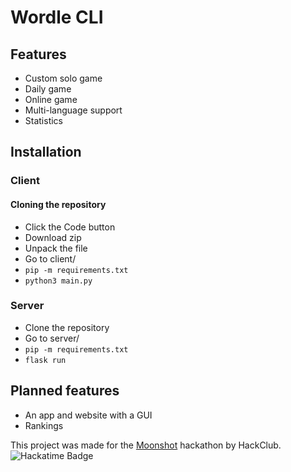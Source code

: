 # Wordle CLI
## Features
- Custom solo game
- Daily game
- Online game
- Multi-language support
- Statistics

## Installation
### Client
#### Cloning the repository
- Click the Code button
- Download zip
- Unpack the file
- Go to client/
- `pip -m requirements.txt`
- `python3 main.py`
### Server
- Clone the repository
- Go to server/
- `pip -m requirements.txt`
- `flask run`
## Planned features
- An app and website with a GUI
- Rankings

This project was made for the [Moonshot](https://moonshot.hack.club/1016) hackathon by HackClub.
![Hackatime Badge](https://hackatime-badge.hackclub.com/U08RQEP53HA/wordle-cli)